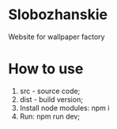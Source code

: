 # Slobozhanskie
Website for wallpaper factory

How to use
=
1. src - source code;
2. dist - build version;
3. Install node modules: npm i
4. Run: npm run dev;
